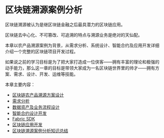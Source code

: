 # 区块链溯源案例分析

区块链溯源被认为是继区块链金融之后最具潜力的区块链应用。

区块链去中心化、不可篡改、可追溯的特点与溯源业务是绝对的天仙配。

本章以农产品溯源案例为背景，从需求分析、系统设计、智能合约及应用开发详细介绍一个完整的区块链项目开发过程。

如果说之前的学习目标是为了把大家打造成一位侠客——拥有丰富的理论和极强的动手能力，那么这一章的目标是带领大家成为一名区块链世界里的帅才——拥有方案、需求、设计、开发、运维等技能。

本章主要内容：
* [区块链农产品溯源方案设计](./chapter6_01%20solution.md)
* [需求分析](./chapter6_02%20requirement.md)
* [数据资产及业务流程设计](./chapter6_03%20asset_business_design.md)
* [智能合约设计开发](./chapter6_04%20smartcontract_dev.md)
* [Fabric SDK](./chapter6_05%20fabric_sdk.md)
* [区块链应用开发](./chapter6_06%20blockchain_application_dev.md)
* [区块链溯源案例分析知识总结](./chapter6_07%20summary.md)